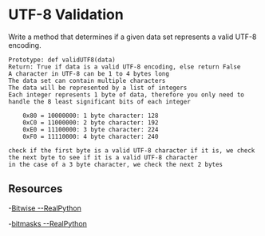 # UTF-8 Validation

Write a method that determines if a given data set represents a valid UTF-8 encoding.

    Prototype: def validUTF8(data)
    Return: True if data is a valid UTF-8 encoding, else return False
    A character in UTF-8 can be 1 to 4 bytes long
    The data set can contain multiple characters
    The data will be represented by a list of integers
    Each integer represents 1 byte of data, therefore you only need to handle the 8 least significant bits of each integer

        0x80 = 10000000: 1 byte character: 128
        0xC0 = 11000000: 2 byte character: 192
        0xE0 = 11100000: 3 byte character: 224
        0xF0 = 11110000: 4 byte character: 240

    check if the first byte is a valid UTF-8 character if it is, we check the next byte to see if it is a valid UTF-8 character
    in the case of a 3 byte character, we check the next 2 bytes

## Resources

 -[Bitwise --RealPython](https://realpython.com/python-bitwise-operators/)

 -[bitmasks --RealPython](https://realpython.com/python-bitwise-operators/#bitmasks)
